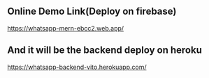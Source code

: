 ## Online Demo Link(Deploy on firebase)

https://whatsapp-mern-ebcc2.web.app/

## And it will be the backend deploy on heroku

https://whatsapp-backend-vito.herokuapp.com/
